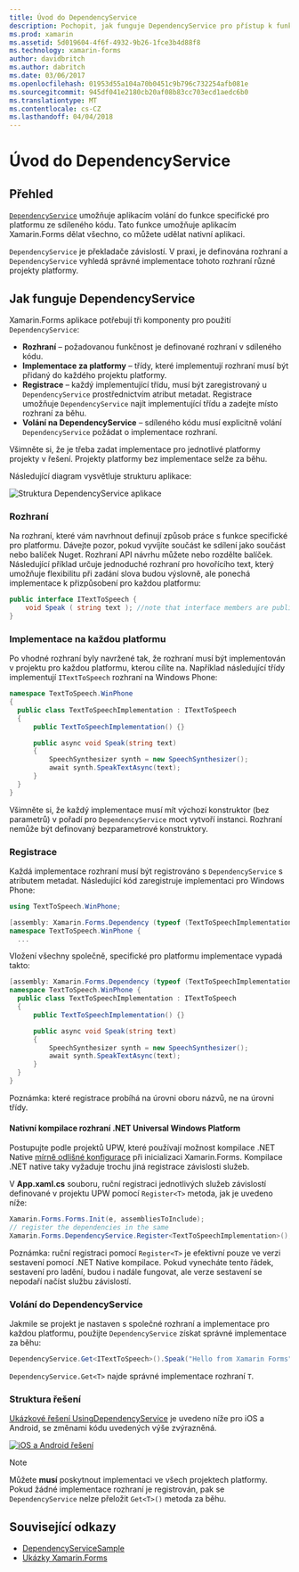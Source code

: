 ```yaml
---
title: Úvod do DependencyService
description: Pochopit, jak funguje DependencyService pro přístup k funkcím nativní platforma
ms.prod: xamarin
ms.assetid: 5d019604-4f6f-4932-9b26-1fce3b4d88f8
ms.technology: xamarin-forms
author: davidbritch
ms.author: dabritch
ms.date: 03/06/2017
ms.openlocfilehash: 01953d55a104a70b0451c9b796c732254afb081e
ms.sourcegitcommit: 945df041e2180cb20af08b83cc703ecd1aedc6b0
ms.translationtype: MT
ms.contentlocale: cs-CZ
ms.lasthandoff: 04/04/2018
---
```

# <a name="introduction-to-dependencyservice"></a>Úvod do DependencyService

## <a name="overview"></a>Přehled

[`DependencyService`](https://developer.xamarin.com/api/type/Xamarin.Forms.DependencyService/) umožňuje aplikacím volání do funkce specifické pro platformu ze sdíleného kódu. Tato funkce umožňuje aplikacím Xamarin.Forms dělat všechno, co můžete udělat nativní aplikaci.

`DependencyService` je překladače závislostí. V praxi, je definována rozhraní a `DependencyService` vyhledá správné implementace tohoto rozhraní různé projekty platformy.

## <a name="how-dependencyservice-works"></a>Jak funguje DependencyService

Xamarin.Forms aplikace potřebují tři komponenty pro použití `DependencyService`:

- **Rozhraní** &ndash; požadovanou funkčnost je definované rozhraní v sdíleného kódu.
- **Implementace za platformy** &ndash; třídy, které implementují rozhraní musí být přidaný do každého projektu platformy.
- **Registrace** &ndash; každý implementující třídu, musí být zaregistrovaný u `DependencyService` prostřednictvím atribut metadat. Registrace umožňuje `DependencyService` najít implementující třídu a zadejte místo rozhraní za běhu.
- **Volání na DependencyService** &ndash; sdíleného kódu musí explicitně volání `DependencyService` požádat o implementace rozhraní.

Všimněte si, že je třeba zadat implementace pro jednotlivé platformy projekty v řešení. Projekty platformy bez implementace selže za běhu.

Následující diagram vysvětluje strukturu aplikace:

![](introduction-images/overview-diagram.png "Struktura DependencyService aplikace")

### <a name="interface"></a>Rozhraní

Na rozhraní, které vám navrhnout definují způsob práce s funkce specifické pro platformu. Dávejte pozor, pokud vyvíjíte součást ke sdílení jako součást nebo balíček Nuget. Rozhraní API návrhu můžete nebo rozdělte balíček. Následující příklad určuje jednoduché rozhraní pro hovořícího text, který umožňuje flexibilitu při zadání slova budou výslovně, ale ponechá implementace k přizpůsobení pro každou platformu:

```csharp
public interface ITextToSpeech {
    void Speak ( string text ); //note that interface members are public by default
}
```

### <a name="implementation-per-platform"></a>Implementace na každou platformu

Po vhodné rozhraní byly navržené tak, že rozhraní musí být implementován v projektu pro každou platformu, kterou cílíte na. Například následující třídy implementují `ITextToSpeech` rozhraní na Windows Phone:

```csharp
namespace TextToSpeech.WinPhone
{
  public class TextToSpeechImplementation : ITextToSpeech
  {
      public TextToSpeechImplementation() {}

      public async void Speak(string text)
      {
          SpeechSynthesizer synth = new SpeechSynthesizer();
          await synth.SpeakTextAsync(text);
      }
  }
}
```

Všimněte si, že každý implementace musí mít výchozí konstruktor (bez parametrů) v pořadí pro `DependencyService` moct vytvoří instanci. Rozhraní nemůže být definovaný bezparametrové konstruktory.

### <a name="registration"></a>Registrace

Každá implementace rozhraní musí být registrováno s `DependencyService` s atributem metadat. Následující kód zaregistruje implementaci pro Windows Phone:

```csharp
using TextToSpeech.WinPhone;

[assembly: Xamarin.Forms.Dependency (typeof (TextToSpeechImplementation))]
namespace TextToSpeech.WinPhone {
  ...
```

Vložení všechny společně, specifické pro platformu implementace vypadá takto:

```csharp
[assembly: Xamarin.Forms.Dependency (typeof (TextToSpeechImplementation))]
namespace TextToSpeech.WinPhone {
  public class TextToSpeechImplementation : ITextToSpeech
  {
      public TextToSpeechImplementation() {}

      public async void Speak(string text)
      {
          SpeechSynthesizer synth = new SpeechSynthesizer();
          await synth.SpeakTextAsync(text);
      }
  }
}
```

Poznámka: které registrace probíhá na úrovni oboru názvů, ne na úrovni třídy.

#### <a name="universal-windows-platform-net-native-compilation"></a>Nativní kompilace rozhraní .NET Universal Windows Platform

Postupujte podle projektů UPW, které používají možnost kompilace .NET Native [mírně odlišné konfigurace](~/xamarin-forms/platform/windows/installation/universal.md#target-invocation-exception) při inicializaci Xamarin.Forms. Kompilace .NET native taky vyžaduje trochu jiná registrace závislosti služeb.

V **App.xaml.cs** souboru, ruční registraci jednotlivých služeb závislostí definované v projektu UPW pomocí `Register<T>` metoda, jak je uvedeno níže:

```csharp
Xamarin.Forms.Forms.Init(e, assembliesToInclude);
// register the dependencies in the same
Xamarin.Forms.DependencyService.Register<TextToSpeechImplementation>();
```

Poznámka: ruční registraci pomocí `Register<T>` je efektivní pouze ve verzi sestavení pomocí .NET Native kompilace. Pokud vynecháte tento řádek, sestavení pro ladění, budou i nadále fungovat, ale verze sestavení se nepodaří načíst službu závislostí.

### <a name="call-to-dependencyservice"></a>Volání do DependencyService

Jakmile se projekt je nastaven s společné rozhraní a implementace pro každou platformu, použijte `DependencyService` získat správné implementace za běhu:

```csharp
DependencyService.Get<ITextToSpeech>().Speak("Hello from Xamarin Forms");
```

`DependencyService.Get<T>` najde správné implementace rozhraní `T`.

### <a name="solution-structure"></a>Struktura řešení

[Ukázkové řešení UsingDependencyService](https://developer.xamarin.com/samples/UsingDependencyService/) je uvedeno níže pro iOS a Android, se změnami kódu uvedených výše zvýrazněná.

 [![iOS a Android řešení](introduction-images/solution-sml.png "DependencyService ukázkové řešení struktura")](introduction-images/solution.png#lightbox "DependencyService ukázkové řešení struktura")

> [!NOTE]
> Můžete **musí** poskytnout implementaci ve všech projektech platformy. Pokud žádné implementace rozhraní je registrován, pak se `DependencyService` nelze přeložit `Get<T>()` metoda za běhu.


## <a name="related-links"></a>Související odkazy

- [DependencyServiceSample](https://developer.xamarin.com/samples/xamarin-forms/UsingDependencyService/)
- [Ukázky Xamarin.Forms](https://developer.xamarin.com/samples/xamarin-forms/all/)
